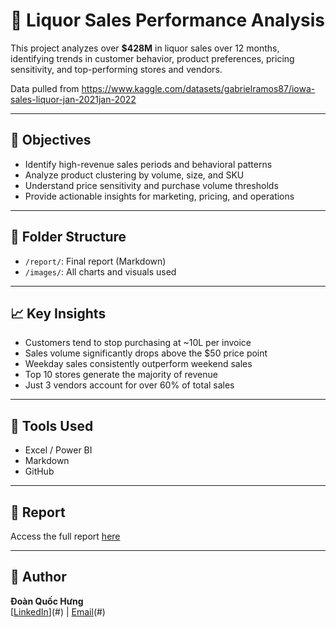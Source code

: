 # 🛒 Liquor Sales Performance Analysis

This project analyzes over **$428M** in liquor sales over 12 months, identifying trends in customer behavior, product preferences, pricing sensitivity, and top-performing stores and vendors.

Data pulled from https://www.kaggle.com/datasets/gabrielramos87/iowa-sales-liquor-jan-2021jan-2022

---

## 📌 Objectives

- Identify high-revenue sales periods and behavioral patterns
- Analyze product clustering by volume, size, and SKU
- Understand price sensitivity and purchase volume thresholds
- Provide actionable insights for marketing, pricing, and operations

---

## 📂 Folder Structure

- `/report/`: Final report (Markdown)
- `/images/`: All charts and visuals used

---

## 📈 Key Insights

- Customers tend to stop purchasing at ~10L per invoice
- Sales volume significantly drops above the $50 price point
- Weekday sales consistently outperform weekend sales
- Top 10 stores generate the majority of revenue
- Just 3 vendors account for over 60% of total sales

---

## 🧰 Tools Used

- Excel / Power BI
- Markdown
- GitHub

---

## 📘 Report

Access the full report [here](./report/Sales_Performance_Report.md)

---

## 👤 Author

**Đoàn Quốc Hưng**  
[[LinkedIn](https://www.linkedin.com/in/hung-doan-160796/)](#) | [Email](hungdoan160796@gmail.com)(#)
